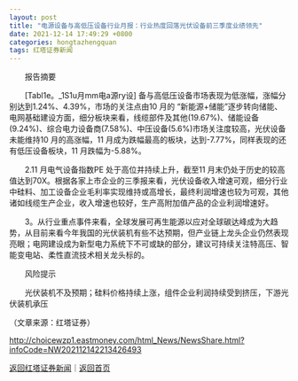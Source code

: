 ```yaml
---
layout: post
title: "电源设备与高低压设备行业月报：行业热度回落光伏设备前三季度业绩领先"
date: 2021-12-14 17:49:29 +0800
categories: hongtazhengquan
tags: 红塔证券新闻
---
```

<p>　　报告摘要</p><p>　　[Tabl1e。_1S1u月mm电a源ry设] 备与高低压设备市场表现为低涨幅，涨幅分别达到1.24%、4.39%，市场的关注点由10 月的 “新能源+储能”逐步转向储能、电网基础建设方面，细分板块来看，线缆部件及其他(19.67%)、储能设备(9.24%)、综合电力设备商(7.58%)、中压设备(5.6%)市场关注度较高，光伏设备未能维持10 月的高涨幅，11 月成为跌幅最高的板块，达到-7.77%，同样表现的还有低压设备板块，11 月跌幅为-5.88%。</p><p>　　2.11 月电气设备指数PE 处于高位并持续上升，截至11 月末仍处于历史的较高值达到70X。根据各家上市企业的三季报来看，光伏设备收入增速可观，细分行业中硅料、加工设备企业毛利率实现维持或高增长，最终利润增速也较为可观，其他诸如线缆生产企业，收入增速也较好，生产高附加值产品的企业利润增速好。</p><p>　　3。从行业重点事件来看，全球发展可再生能源以应对全球碳达峰成为大趋势，从目前来看今年我国的光伏装机有些不达预期，但产业链上龙头企业仍然表现亮眼；电网建设成为新型电力系统下不可或缺的部分，建议可持续关注特高压、智能变电站、柔性直流技术相关龙头标的。</p><p>　　风险提示</p><p>　　光伏装机不及预期；硅料价格持续上涨，组件企业利润持续受到挤压，下游光伏装机承压</p><p class="em_media">（文章来源：红塔证券）</p>

<http://choicewzp1.eastmoney.com/html_News/NewsShare.html?infoCode=NW202112142213426493>

[返回红塔证券新闻](//finews.withounder.com/hongtazhengquan/)｜[返回首页](//finews.withounder.com/)